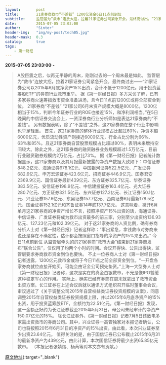 ```yaml
---
layout:       post
title:        21家券商救市“不差钱” 1200亿资金6日11点前到位
subtitle:     监管层为“救市”连放大招，拉着21家证券公司紧急开会，最终商讨出，“21家证券公司以2015年6月底净资产15%出资，合计不低于1200亿元，用于投资蓝筹股ETF”的券商行业救市重举。  据《第一财经日报》多方采访了解，已有多家券商火速筹措救市资金准备进场，且今日11点前1200亿或将全部资金到位
date:         2015-07-05 23:03:00
author:       "Sinter"
header-img:   "img/my-post/tech05.jpg"
header-mask:  0.3
catalog:      true
tags:
    - 第一财经
---
```


**2015-07-05 23:03:00**  **-**

> A股巨震之后，似再无平静的周末，刚刚过去的一个周末最是如此。
监管层为“救市”连放大招，拉着21家证券公司紧急开会，最终商讨出——“21家证券公司以2015年6月底净资产15%出资，合计不低于1200亿元，用于投资蓝筹股ETF”的券商行业救市重举。
据《第一财经日报》多方采访了解，已有多家券商火速筹措救市资金准备进场，且今日11点前1200亿或将全部资金到位。
21家券商“不差钱”
“21家公司6月末资产规模大概是8000亿，1200亿相当于15%，判断今年证券行业的ROE也接近15%，和净利润相当。”在5日晚间的中信证券交流会上，一资深券商行业分析师如是表达21家券商的“不差钱”。
另有数据表明，除了“不差钱”之外，这21家券商在整个行业中影响也举足轻重。
首先，这21家券商的整体行业规模占比超过60%，净资本超6000亿元，优质流动性资产则接近6000亿元，行业占比分别为66%、63%和85%。且这21家券商自营股票规模占比超过80%，表明未来增持空间较大。除此之外，这21家券商的融资融券业务规模超过1.5万亿元，目前行业融资融券规模约2万亿元，占比73%。
据《第一财经日报》记者统计数据显示，这21家券商以及其月报最新披露的净资产数据大致如下：中信证券848.2亿元、海通证券978.1亿元、中国银河证券522.5亿元、广发证券682.6亿元、申万宏源证券423.6亿元、招商证券446.9亿元、国泰君安2369.9亿元、国信证券最新439亿元、东方证券325.7亿元、华泰证券383.5亿元、安信证券198.9亿元、中信建投证券163.4亿元、光大证券280.7亿元、方正证券321.5亿元、东兴证券127.2亿元、长江证券150.1亿元、兴业证券157.6亿元、东吴证券157.7亿元、西南证券6月最新178.5亿元、国金证券152.1亿元和齐鲁证券14年底137.7亿元。
这意味着，撇开6月单月这21家券商的净资产增长不言，按照净资产15%出资的话，海通证券、中信证券、广发证券将成为救市出资最多的前三家，分别至少出资约136.93亿元、127.23亿元和102.39亿元。
对于这21家券商的人资比例，确有券商分析人士对《第一财经日报》记者这样称：“事出紧急，拿钱救市对券商来说还是存在不确定性，估计都会按照窗口指导的净资产的15%来出资。”
今日11点前到位
从监管层牵头的的21家券商“救市大会”结束到21家券商发布“联合公告”，仅仅用了约两个小时的时间。会议开得快、公告出得快，监管层要求券商救市资金到位也要快。
不止一位券商人士对《第一财经日报》记者透露，1200亿元救市金或将于今日11点之前全部资金到位。“一开盘各家券商就位直接开始买，可能会由证金公司预先垫资。”上海一大型券人士对《第一财经日报》记者称，这次是实在的真金白银救市，不光是像IPO暂缓这种稳定军心的作用。
实际上，确实已经有券商在周末就拿出了救市资金出资方案。长江证券在上述会议后就以通讯方式组织召开临时董事会会议，审议通过了《关于调整公司2015年自营权益类证券投资规模的议案》，同意调整2015年自营权益类证券投资规模上限，并以2015年6月底净资产的15%出资，用于投资蓝筹股ETF，金额约为22.51亿元。《第一财经日报》发现，这一金额正好约为长江证券截至2015年5月31日，母公司未经审计的净资产150.07亿元的15%。
除长江证券外，《第一财经日报》记者7月5日还致电多家需出资救市的券商公司。其中，兴业证券一高管独家对本报记者确认，公司也将按照2015年6月31日的净资产的15%出资。由此看，本次兴业证券至少出资23.64亿元。
值得关注的是，由于国信证券已公布截止2015年6月31的最新净资产为439亿元，由此计算，本次国信证券将最少出资65.85亿元救市。
（本报记者张婧熠、杨芮等对本文亦有贡献。）


[原文地址](http://www.yicai.com/news/4641029.html){:target="_blank"}


